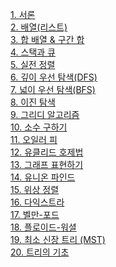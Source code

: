 <a href="/board/Algorithm/Algorithm1">1. 서론</a><br>
<a href="/board/Algorithm/Algorithm2">2. 배열(리스트)</a><br>
<a href="/board/Algorithm/Algorithm3">3. 합 배열 & 구간 합</a><br>
<a href="/board/Algorithm/Algorithm4">4. 스택과 큐</a><br>
<a href="/board/Algorithm/Algorithm5">5. 실전 정렬</a><br>
<a href="/board/Algorithm/Algorithm6">6. 깊이 우선 탐색(DFS)</a><br>
<a href="/board/Algorithm/Algorithm7">7. 넓이 우선 탐색(BFS)</a><br>
<a href="/board/Algorithm/Algorithm8">8. 이진 탐색</a><br>
<a href="/board/Algorithm/Algorithm9">9. 그리디 알고리즘</a><br>
<a href="/board/Algorithm/Algorithm10">10. 소수 구하기</a><br>
<a href="/board/Algorithm/Algorithm11">11. 오일러 피</a><br>
<a href="/board/Algorithm/Algorithm12">12. 유클리드 호제법</a><br>
<a href="/board/Algorithm/Algorithm13">13. 그래프 표현하기</a><br>
<a href="/board/Algorithm/Algorithm14">14. 유니온 파인드</a><br>
<a href="/board/Algorithm/Algorithm15">15. 위상 정렬</a><br>
<a href="/board/Algorithm/Algorithm16">16. 다익스트라</a><br>
<a href="/board/Algorithm/Algorithm17">17. 벨만-포드</a><br>
<a href="/board/Algorithm/Algorithm18">18. 플로이드-워셜</a><br>
<a href="/board/Algorithm/Algorithm19">19. 최소 신장 트리 (MST)</a><br>
<a href="/board/Algorithm/Algorithm20">20. 트리의 기초</a><br>
